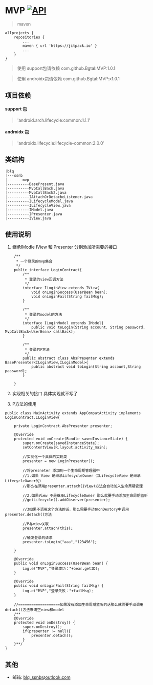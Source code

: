 # MVP [![API](https://img.shields.io/badge/API-21%2B-brightgreen.svg?style=flat)](https://android-arsenal.com/api?level=21)
> maven
```  
allprojects {
    repositories {
        ...
        maven { url 'https://jitpack.io' }
        ...
    }
}
```
> 使用 support包请依赖 com.github.Bgtal:MVP:1.0.1   

> 使用 androidx包请依赖 com.github.Bgtal:MVP:x1.0.1   
## 项目依赖
#### support 包
>  'android.arch.lifecycle:common:1.1.1'  
#### androidx 包
>  'androidx.lifecycle:lifecycle-common:2.0.0'

## 类结构
```
|blq
|---ssnb
|-------mvp
|----------BasePresent.java
|----------MvpCallBack.java
|----------MvpCallBack2.java
|----------IAttachOrDetacheListener.java
|----------ILifecycleModel.java
|----------ILifecycleView.java
|----------IModel.java
|----------IPresenter.java
|----------IView.java

```

## 使用说明
1. 继承IModle IView 和IPresenter 分别添加所需要的接口
```
    /**
     * 一个登录的mvp集合
     */
    public interface LoginContract{
        /**
         * 登录的view回调方法
         */
        interface ILoginView extends IView{
            void onLoginSuccess(UserBean bean);
            void onLoginFail(String failMsg);
        }

        /**
         * 登录的model的方法
         */
        interface ILoginModel extends IModel{
            public void toLogin(String account, String password, MvpCallBack<UserBean> callBack);
        }

        /**
         * 登录的P方法
         */
        public abstract class AbsPresenter extends BasePresenter<ILoginView,ILoginModel>{
            public abstract void toLogin(String account,String password);
        }

    }
```

2. 实现相关的接口
具体实现就不写了

3. P方法的使用
```
public class MainActivity extends AppCompatActivity implements LoginContract.ILoginView{

    private LoginContract.AbsPresenter presenter;

    @Override
    protected void onCreate(Bundle savedInstanceState) {
        super.onCreate(savedInstanceState);
        setContentView(R.layout.activity_main);

        //实例化一个具体的实现类
        presenter = new LoginPresenter();

        //将presneter 添加到一个生命周期管理器中
        //1.如果 View 是继承LifecycleOwner（ILifecycleView 是继承 LifecycleOwner的）
        //那么在调用presenter.attach(IView)方法会自动加入生命周期管理

        //2.如果View 不是继承LifecycleOwner 那么就要手动添加生命周期监听  
        //getLifecycle().addObserver(presenter);  

        //3如果不调用这个方法的话，那么需要手动在onDestory中调用 presenter.detach()方法

        //P与view关联
        presenter.attach(this);

        //触发登录的请求
        presenter.toLogin("aaa","123456");

    }

    @Override
    public void onLoginSuccess(UserBean bean) {
        Log.e("MVP","登录成功："+bean.getID);
    }

    @Override
    public void onLoginFail(String failMsg) {
        Log.e("MVP","登录失败："+failMsg);
    }

    //===================如果没有添加生命周期监听的话那么就需要手动调用detach()方法来清空view和model
    /**
    @Override
    protected void onDestroy() {
        super.onDestroy();
        if(presenter != null){
            presenter.detach();
        }
    }**/
}

```


## 其他

- 邮箱: <blq_ssnb@outlook.com>
